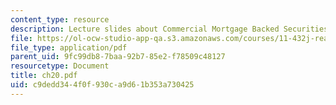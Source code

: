 ```yaml
---
content_type: resource
description: Lecture slides about Commercial Mortgage Backed Securities (CMBS).
file: https://ol-ocw-studio-app-qa.s3.amazonaws.com/courses/11-432j-real-estate-capital-markets-spring-2007/c9dedd344f0f930ca9d61b353a730425_ch20.pdf
file_type: application/pdf
parent_uid: 9fc99db8-7baa-92b7-85e2-f78509c48127
resourcetype: Document
title: ch20.pdf
uid: c9dedd34-4f0f-930c-a9d6-1b353a730425
---
```

